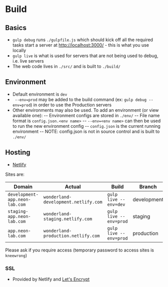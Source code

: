 # Build

## Basics

- `gulp debug` runs `./gulpfile.js` which should kick off all the required tasks start a server at [http://localhost:3000/](http://localhost:3000/) - this is what you use locally
- `gulp live` is what is used for servers that are not being used to debug, i.e. live servers
- The web code lives in `./src/` and is built to `./build/`

## Environment

- Default environment is `dev`
- ` --env=prod` may be added to the build command (ex: `gulp debug --env=prod`) in order to use the Production servers
- Other environments may also be used. To add an environment (or view available one):
-- Environment configs are stored in `./env/`
-- File name format is `config.json.<env name>`
-- `--env=<env name>` can then be used to run the new environment config
-- `config.json` is the current running environment
-- NOTE: config.json is not in source control and is built to `./env/`

## Hosting

- [Netlify](https://netlify.com)

Sites are:

| Domain | Actual | Build | Branch |
| --- | --- | --- | --- |
| `development-app.neon-lab.com` | `wonderland-development.netlify.com` | `gulp live --env=dev` | development |
| `staging-app.neon-lab.com` | `wonderland-staging.netlify.com` | `gulp live --env=prod` | staging |
| `app.neon-lab.com` | `wonderland-production.netlify.com` | `gulp live --env=prod` | production |

Please ask if you require access (temporary password to access sites is `kneewrong`)

### SSL

- Provided by Netlify and [Let's Encrypt](https://letsencrypt.org/)
